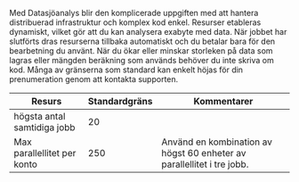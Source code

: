 Med Datasjöanalys blir den komplicerade uppgiften med att hantera distribuerad infrastruktur och komplex kod enkel. Resurser etableras dynamiskt, vilket gör att du kan analysera exabyte med data. När jobbet har slutförts dras resurserna tillbaka automatiskt och du betalar bara för den bearbetning du använt. När du ökar eller minskar storleken på data som lagras eller mängden beräkning som används behöver du inte skriva om kod. Många av gränserna som standard kan enkelt höjas för din prenumeration genom att kontakta supporten. 

| **Resurs** | **Standardgräns** | **Kommentarer** |
| --- | --- | --- |
| högsta antal samtidiga jobb |20 | |
| Max parallellitet per konto |250 |Använd en kombination av högst 60 enheter av parallellitet i tre jobb. |


